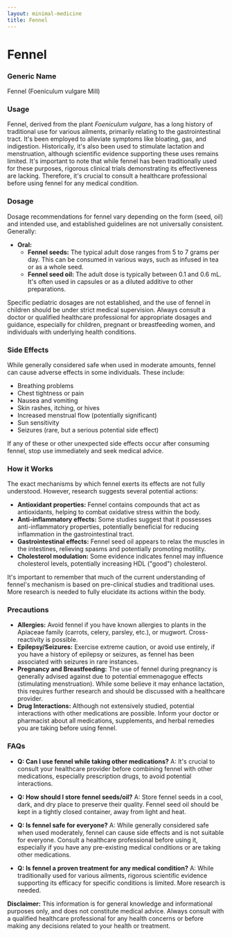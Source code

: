 ```yaml
---
layout: minimal-medicine
title: Fennel
---
```


# Fennel
### Generic Name
Fennel (Foeniculum vulgare Mill)

### Usage
Fennel, derived from the plant *Foeniculum vulgare*, has a long history of traditional use for various ailments, primarily relating to the gastrointestinal tract.  It's been employed to alleviate symptoms like bloating, gas, and indigestion.  Historically, it's also been used to stimulate lactation and menstruation, although scientific evidence supporting these uses remains limited.  It's important to note that while fennel has been traditionally used for these purposes,  rigorous clinical trials demonstrating its effectiveness are lacking.  Therefore, it's crucial to consult a healthcare professional before using fennel for any medical condition.

### Dosage
Dosage recommendations for fennel vary depending on the form (seed, oil) and intended use, and established guidelines are not universally consistent.  Generally:

* **Oral:**
    * **Fennel seeds:**  The typical adult dose ranges from 5 to 7 grams per day. This can be consumed in various ways, such as infused in tea or as a whole seed.
    * **Fennel seed oil:**  The adult dose is typically between 0.1 and 0.6 mL.  It's often used in capsules or as a diluted additive to other preparations.

Specific pediatric dosages are not established, and the use of fennel in children should be under strict medical supervision.  Always consult a doctor or qualified healthcare professional for appropriate dosages and guidance, especially for children, pregnant or breastfeeding women, and individuals with underlying health conditions.

### Side Effects
While generally considered safe when used in moderate amounts, fennel can cause adverse effects in some individuals. These include:

* Breathing problems
* Chest tightness or pain
* Nausea and vomiting
* Skin rashes, itching, or hives
* Increased menstrual flow (potentially significant)
* Sun sensitivity
* Seizures (rare, but a serious potential side effect)

If any of these or other unexpected side effects occur after consuming fennel, stop use immediately and seek medical advice.

### How it Works
The exact mechanisms by which fennel exerts its effects are not fully understood. However, research suggests several potential actions:

* **Antioxidant properties:** Fennel contains compounds that act as antioxidants, helping to combat oxidative stress within the body.
* **Anti-inflammatory effects:**  Some studies suggest that it possesses anti-inflammatory properties, potentially beneficial for reducing inflammation in the gastrointestinal tract.
* **Gastrointestinal effects:**  Fennel seed oil appears to relax the muscles in the intestines, relieving spasms and potentially promoting motility.
* **Cholesterol modulation:**  Some evidence indicates fennel may influence cholesterol levels, potentially increasing HDL ("good") cholesterol.

It's important to remember that much of the current understanding of fennel's mechanism is based on pre-clinical studies and traditional uses. More research is needed to fully elucidate its actions within the body.

### Precautions
* **Allergies:** Avoid fennel if you have known allergies to plants in the Apiaceae family (carrots, celery, parsley, etc.), or mugwort.  Cross-reactivity is possible.
* **Epilepsy/Seizures:** Exercise extreme caution, or avoid use entirely, if you have a history of epilepsy or seizures, as fennel has been associated with seizures in rare instances.
* **Pregnancy and Breastfeeding:**  The use of fennel during pregnancy is generally advised against due to potential emmenagogue effects (stimulating menstruation). While some believe it may enhance lactation, this requires further research and should be discussed with a healthcare provider.
* **Drug Interactions:**  Although not extensively studied, potential interactions with other medications are possible.  Inform your doctor or pharmacist about all medications, supplements, and herbal remedies you are taking before using fennel.

### FAQs
* **Q: Can I use fennel while taking other medications?**  A:  It's crucial to consult your healthcare provider before combining fennel with other medications, especially prescription drugs, to avoid potential interactions.

* **Q: How should I store fennel seeds/oil?** A: Store fennel seeds in a cool, dark, and dry place to preserve their quality. Fennel seed oil should be kept in a tightly closed container, away from light and heat.

* **Q: Is fennel safe for everyone?**  A: While generally considered safe when used moderately, fennel can cause side effects and is not suitable for everyone.  Consult a healthcare professional before using it, especially if you have any pre-existing medical conditions or are taking other medications.

* **Q:  Is fennel a proven treatment for any medical condition?** A: While traditionally used for various ailments, rigorous scientific evidence supporting its efficacy for specific conditions is limited. More research is needed.


**Disclaimer:** This information is for general knowledge and informational purposes only, and does not constitute medical advice.  Always consult with a qualified healthcare professional for any health concerns or before making any decisions related to your health or treatment.
